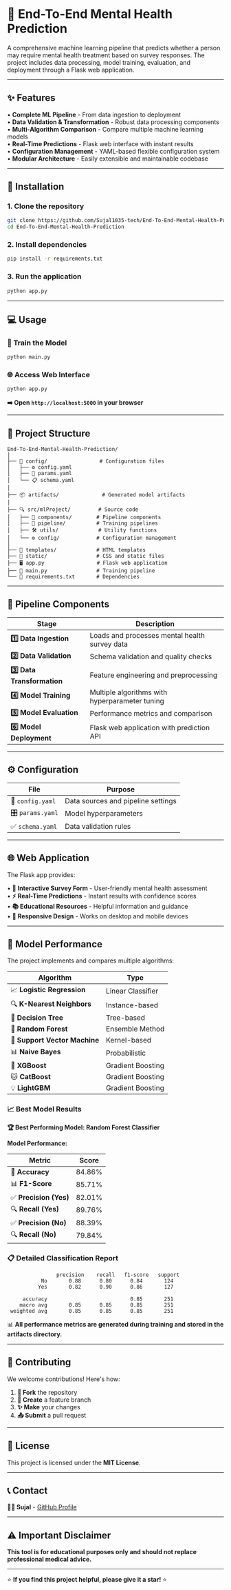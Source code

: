 # 🧠 End-To-End Mental Health Prediction

A comprehensive machine learning pipeline that predicts whether a person may require mental health treatment based on survey responses. The project includes data processing, model training, evaluation, and deployment through a Flask web application.

---

## ✨ Features

• **Complete ML Pipeline** - From data ingestion to deployment  
• **Data Validation & Transformation** - Robust data processing components  
• **Multi-Algorithm Comparison** - Compare multiple machine learning models  
• **Real-Time Predictions** - Flask web interface with instant results  
• **Configuration Management** - YAML-based flexible configuration system  
• **Modular Architecture** - Easily extensible and maintainable codebase  

---

## 🚀 Installation

### 1. Clone the repository
```bash
git clone https://github.com/Sujal1035-tech/End-To-End-Mental-Health-Prediction.git
cd End-To-End-Mental-Health-Prediction
```

### 2. Install dependencies
```bash
pip install -r requirements.txt
```

### 3. Run the application
```bash
python app.py
```

---

## 💻 Usage

### 🎯 Train the Model
```bash
python main.py
```

### 🌐 Access Web Interface
```bash
python app.py
```
**➡️ Open `http://localhost:5000` in your browser**

---

## 📁 Project Structure

```
End-To-End-Mental-Health-Prediction/
│
├── 📂 config/                 # Configuration files
│   ├── ⚙️ config.yaml
│   ├── 🔧 params.yaml
│   └── 📋 schema.yaml
│
├── 📦 artifacts/              # Generated model artifacts
│
├── 🔍 src/mlProject/         # Source code
│   ├── 🧩 components/        # Pipeline components
│   ├── 🔄 pipeline/          # Training pipelines
│   ├── 🛠️ utils/             # Utility functions
│   └── ⚙️ config/            # Configuration management
│
├── 🎨 templates/             # HTML templates
├── 📄 static/                # CSS and static files
├── 🖥️ app.py                 # Flask web application
├── 🚂 main.py                # Training pipeline
└── 📜 requirements.txt       # Dependencies
```

---

## 🔄 Pipeline Components

| **Stage** | **Description** |
|-----------|-----------------|
| **1️⃣ Data Ingestion** | Loads and processes mental health survey data |
| **2️⃣ Data Validation** | Schema validation and quality checks |
| **3️⃣ Data Transformation** | Feature engineering and preprocessing |
| **4️⃣ Model Training** | Multiple algorithms with hyperparameter tuning |
| **5️⃣ Model Evaluation** | Performance metrics and comparison |
| **6️⃣ Model Deployment** | Flask web application with prediction API |

---

## ⚙️ Configuration

| **File** | **Purpose** |
|----------|-------------|
| 📝 `config.yaml` | Data sources and pipeline settings |
| 🎛️ `params.yaml` | Model hyperparameters |
| ✅ `schema.yaml` | Data validation rules |

---

## 🌐 Web Application

The Flask app provides:

• **📝 Interactive Survey Form** - User-friendly mental health assessment  
• **⚡ Real-Time Predictions** - Instant results with confidence scores  
• **📚 Educational Resources** - Helpful information and guidance  
• **🎨 Responsive Design** - Works on desktop and mobile devices  



---

## 🤖 Model Performance

The project implements and compares multiple algorithms:

| **Algorithm** | **Type** |
|---------------|----------|
| 📈 **Logistic Regression** | Linear Classifier |
| 🔍 **K-Nearest Neighbors** | Instance-based |
| 🌳 **Decision Tree** | Tree-based |
| 🌲 **Random Forest** | Ensemble Method |
| 🎯 **Support Vector Machine** | Kernel-based |
| 📊 **Naive Bayes** | Probabilistic |
| 🚀 **XGBoost** | Gradient Boosting |
| 🐱 **CatBoost** | Gradient Boosting |
| 💡 **LightGBM** | Gradient Boosting |

### 📈 Best Model Results

**🏆 Best Performing Model: Random Forest Classifier**

**Model Performance:**

| **Metric** | **Score** |
|------------|-----------|
| 🎯 **Accuracy** | 84.86% |
| 📊 **F1-Score** | 85.71% |
| ✅ **Precision (Yes)** | 82.01% |
| 🔍 **Recall (Yes)** | 89.76% |
| ✅ **Precision (No)** | 88.39% |
| 🔍 **Recall (No)** | 79.84% |

### 📋 Detailed Classification Report

```
                precision    recall   f1-score   support
           No       0.88      0.80      0.84       124
          Yes       0.82      0.90      0.86       127
    
     accuracy                           0.85       251
    macro avg       0.85      0.85      0.85       251
 weighted avg       0.85      0.85      0.85       251
```

📊 **All performance metrics are generated during training and stored in the artifacts directory.**

---

## 🤝 Contributing

We welcome contributions! Here's how:

1. **🍴 Fork** the repository
2. **🌿 Create** a feature branch
3. **✨ Make** your changes
4. **📤 Submit** a pull request

---

## 📄 License

This project is licensed under the **MIT License**.

---

## 📞 Contact

**👨‍💻 Sujal** - [GitHub Profile](https://github.com/Sujal1035-tech)

---

## ⚠️ Important Disclaimer

**This tool is for educational purposes only and should not replace professional medical advice.**

---

⭐ **If you find this project helpful, please give it a star!** ⭐
